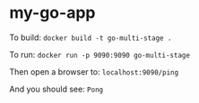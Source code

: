 # my-go-app

To build:
`docker build -t go-multi-stage .`

To run:
`docker run -p 9090:9090 go-multi-stage`

Then open a browser to:
`localhost:9090/ping`

And you should see:
`Pong`
